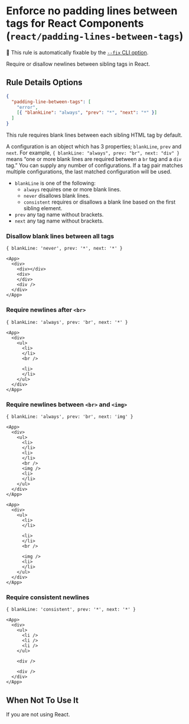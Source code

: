 # Enforce no padding lines between tags for React Components (`react/padding-lines-between-tags`)

🔧 This rule is automatically fixable by the [`--fix` CLI option](https://eslint.org/docs/latest/user-guide/command-line-interface#--fix).

<!-- end auto-generated rule header -->

Require or disallow newlines between sibling tags in React.

## Rule Details Options

```json
{
  "padding-line-between-tags": [
    "error",
    [{ "blankLine": "always", "prev": "*", "next": "*" }]
  ]
}
```

This rule requires blank lines between each sibling HTML tag by default.

A configuration is an object which has 3 properties; `blankLine`, `prev` and `next`. For example, `{ blankLine: "always", prev: "br", next: "div" }` means “one or more blank lines are required between a `br` tag and a `div` tag.” You can supply any number of configurations. If a tag pair matches multiple configurations, the last matched configuration will be used.

- `blankLine` is one of the following:
  - `always` requires one or more blank lines.
  - `never` disallows blank lines.
  - `consistent` requires or disallows a blank line based on the first sibling element.
- `prev` any tag name without brackets.
- `next` any tag name without brackets.

### Disallow blank lines between all tags

`{ blankLine: 'never', prev: '*', next: '*' }`

<eslint-code-block fix :rules="{'padding-line-between-tags': ['error', [
  { blankLine: 'never', prev: '*', next: '*' }
]]}">

```react
<App>
  <div>
    <div></div>
    <div>
    </div>
    <div />
  </div>
</App>
```

</eslint-code-block>

### Require newlines after `<br>`

`{ blankLine: 'always', prev: 'br', next: '*' }`

<eslint-code-block fix :rules="{'react/padding-line-between-tags': ['error', [
  { blankLine: 'always', prev: 'br', next: '*' }
]]}">

```react
<App>
  <div>
    <ul>
      <li>
      </li>
      <br />

      <li>
      </li>
    </ul>
  </div>
</App>
```

</eslint-code-block>

### Require newlines between `<br>` and `<img>`

`{ blankLine: 'always', prev: 'br', next: 'img' }`

<eslint-code-block fix :rules="{'react/padding-line-between-tags': ['error', [
{ blankLine: 'always', prev: 'br', next: 'img' },
{ blankLine: 'always', prev: 'li', next: 'li' },
]]}">

```react
<App>
  <div>
    <ul>
      <li>
      </li>
      <li>
      </li>
      <br />
      <img />
      <li>
      </li>
    </ul>
  </div>
</App>
```

```react [Fixed]
<App>
  <div>
    <ul>
      <li>
      </li>

      <li>
      </li>
      <br />

      <img />
      <li>
      </li>
    </ul>
  </div>
</App>
```

</eslint-code-block>

### Require consistent newlines

`{ blankLine: 'consistent', prev: '*', next: '*' }`

<eslint-code-block fix :rules="{'react/padding-line-between-tags': ['error', [
  { blankLine: 'consistent', prev: '*', next: '*' }
]]}">

```react
<App>
  <div>
    <ul>
      <li />
      <li />
      <li />
    </ul>

    <div />

    <div />
  </div>
</App>
```

</eslint-code-block>

## When Not To Use It

If you are not using React.
